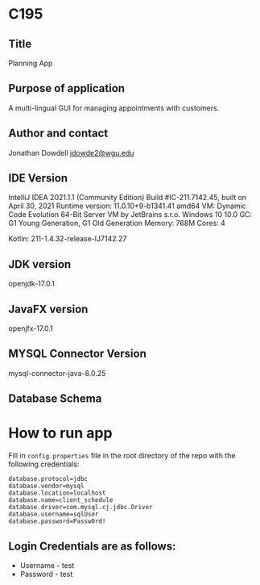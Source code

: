 # C195

## Title
Planning App

## Purpose of application
A multi-lingual GUI for managing appointments with customers.

## Author and contact
Jonathan Dowdell <jdowde2@wgu.edu>

## IDE Version
IntelliJ IDEA 2021.1.1 (Community Edition)
Build #IC-211.7142.45, built on April 30, 2021
Runtime version: 11.0.10+9-b1341.41 amd64
VM: Dynamic Code Evolution 64-Bit Server VM by JetBrains s.r.o.
Windows 10 10.0
GC: G1 Young Generation, G1 Old Generation
Memory: 768M
Cores: 4

Kotlin: 211-1.4.32-release-IJ7142.27

## JDK version
openjdk-17.0.1

## JavaFX version
openjfx-17.0.1

## MYSQL Connector Version
mysql-connector-java-8.0.25

## Database Schema 

# How to run app
Fill in `config.properties` file in the root directory of the repo with the following credentials:
```properties
database.protocol=jdbc
database.vendor=mysql
database.location=localhost
database.name=client_schedule
database.driver=com.mysql.cj.jdbc.Driver
database.username=sqlUser
database.password=Passw0rd!
```

## Login Credentials are as follows:
* Username - test
* Password - test